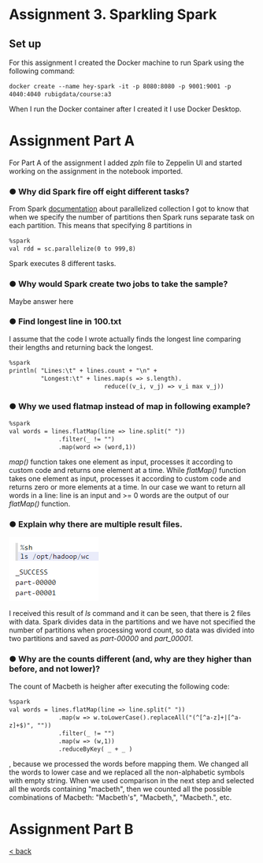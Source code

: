 # Assignment 3. Sparkling Spark

## Set up

For this assignment I created the Docker machine to run Spark using the following command: 
```
docker create --name hey-spark -it -p 8080:8080 -p 9001:9001 -p 4040:4040 rubigdata/course:a3
```
When I run the Docker container after I created it I use Docker Desktop.

# Assignment Part A

For Part A of the assignment I added _zpln_ file to Zeppelin UI and started working on the assignment in the notebook imported.

### ● Why did Spark fire off eight different tasks? 

From Spark [documentation](https://spark.apache.org/docs/2.1.1/programming-guide.html#parallelized-collections) about parallelized collection I got to know that when we specify the number of partitions then Spark runs separate task on each partition. This means that specifying 8 partitions in 
```
%spark
val rdd = sc.parallelize(0 to 999,8)
``` 
Spark executes 8 different tasks.

### ● Why would Spark create two jobs to take the sample?

Maybe answer here

### ● Find longest line in 100.txt 

I assume that the code I wrote actually finds the longest line comparing their lengths and returning back the longest. 
```
%spark
println( "Lines:\t" + lines.count + "\n" + 
         "Longest:\t" + lines.map(s => s.length).
                           reduce((v_i, v_j) => v_i max v_j))
```
### ● Why we used flatmap instead of map in following example? 
```
%spark
val words = lines.flatMap(line => line.split(" "))
              .filter(_ != "")
              .map(word => (word,1))
```
_map()_ function takes one element as input, processes it according to custom code and returns one element at a time. While _flatMap()_ function takes one element as input, processes it according to custom code and returns zero or more elements at a time. In our case we want to return all words in a line: line is an input and >= 0 words are the output of our _flatMap()_ function. 

### ● Explain why there are multiple result files. 

![alt text](/docs/images/lsSpark.png "ls Hadoop")

I received this result of _ls_ command and it can be seen, that there is 2 files with data. Spark divides data in the partitions and we have not specified the number of partitions when processing word count, so data was divided into two partitions and saved as _part-00000_ and _part_00001_. 

### ● Why are the counts different (and, why are they higher than before, and not lower)?

The count of Macbeth is heigher after executing the following code: 
```
%spark
val words = lines.flatMap(line => line.split(" "))
              .map(w => w.toLowerCase().replaceAll("(^[^a-z]+|[^a-z]+$)", ""))
              .filter(_ != "")
              .map(w => (w,1))
              .reduceByKey( _ + _ )
```
, because we processed the words before mapping them. We changed all the words to lower case and we replaced all the non-alphabetic symbols with empty string. When we used comparison in the next step and selected all the words containing "macbeth", then we counted all the possible combinations of Macbeth: "Macbeth's", "Macbeth,", "Macbeth.", etc.

# Assignment Part B



[< back](index.md)